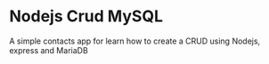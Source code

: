 # Nodejs Crud MySQL

A simple contacts app for learn how to create a CRUD using Nodejs, express and MariaDB